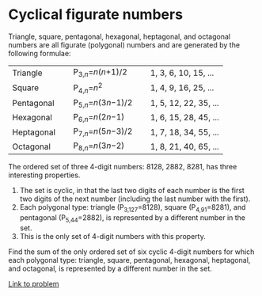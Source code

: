 # Cyclical figurate numbers

<p>Triangle, square, pentagonal, hexagonal, heptagonal, and octagonal numbers are all figurate (polygonal) numbers and are generated by the following formulae:</p>
<table><tr><td>Triangle</td>
<td> </td>
<td>P<sub>3,<i>n</i></sub>=<i>n</i>(<i>n</i>+1)/2</td>
<td> </td>
<td>1, 3, 6, 10, 15, ...</td>
</tr><tr><td>Square</td>
<td> </td>
<td>P<sub>4,<i>n</i></sub>=<i>n</i><sup>2</sup></td>
<td> </td>
<td>1, 4, 9, 16, 25, ...</td>
</tr><tr><td>Pentagonal</td>
<td> </td>
<td>P<sub>5,<i>n</i></sub>=<i>n</i>(3<i>n</i>−1)/2</td>
<td> </td>
<td>1, 5, 12, 22, 35, ...</td>
</tr><tr><td>Hexagonal</td>
<td> </td>
<td>P<sub>6,<i>n</i></sub>=<i>n</i>(2<i>n</i>−1)</td>
<td> </td>
<td>1, 6, 15, 28, 45, ...</td>
</tr><tr><td>Heptagonal</td>
<td> </td>
<td>P<sub>7,<i>n</i></sub>=<i>n</i>(5<i>n</i>−3)/2</td>
<td> </td>
<td>1, 7, 18, 34, 55, ...</td>
</tr><tr><td>Octagonal</td>
<td> </td>
<td>P<sub>8,<i>n</i></sub>=<i>n</i>(3<i>n</i>−2)</td>
<td> </td>
<td>1, 8, 21, 40, 65, ...</td>
</tr></table><p>The ordered set of three 4-digit numbers: 8128, 2882, 8281, has three interesting properties.</p>
<ol><li>The set is cyclic, in that the last two digits of each number is the first two digits of the next number (including the last number with the first).</li>
<li>Each polygonal type: triangle (P<sub>3,127</sub>=8128), square (P<sub>4,91</sub>=8281), and pentagonal (P<sub>5,44</sub>=2882), is represented by a different number in the set.</li>
<li>This is the only set of 4-digit numbers with this property.</li>
</ol><p>Find the sum of the only ordered set of six cyclic 4-digit numbers for which each polygonal type: triangle, square, pentagonal, hexagonal, heptagonal, and octagonal, is represented by a different number in the set.</p>


[Link to problem](https://projecteuler.net/problem=61)
